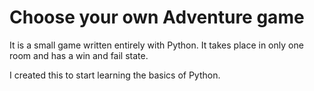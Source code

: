 # Choose your own Adventure game

It is a small game written entirely with Python. It takes place in only one room and has a win and fail state. 

I created this to start learning the basics of Python. 

